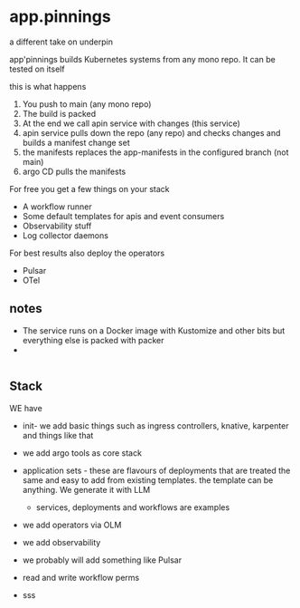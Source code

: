 # app.pinnings

a different take on underpin

app'pinnings builds Kubernetes systems from any mono repo. It can be tested on itself

this is what happens

1. You push to main (any mono repo)
2. The build is packed
3. At the end we call apin service with changes (this service)
4. apin service pulls down the repo (any repo) and checks changes and builds a manifest change set
5. the manifests replaces the app-manifests in the configured branch (not main)
6. argo CD pulls the manifests

For free you get a few things on your stack

- A workflow runner
- Some default templates for apis and event consumers
- Observability stuff
- Log collector daemons

For best results also deploy the operators

- Pulsar
- OTel

## notes

- The service runs on a Docker image with Kustomize and other bits but everything else is packed with packer
-

```bash

```

## Stack

WE have

- init-  we add basic things such as ingress controllers, knative, karpenter and things like that
- we add argo tools as core stack
- application sets - these are flavours of deployments that are treated the same and easy to add from existing templates. the template can be anything. We generate it with LLM
  - services, deployments and workflows are examples
- we add operators via OLM
- we add observability
- we probably will add something like Pulsar

- read and write workflow perms

- sss
